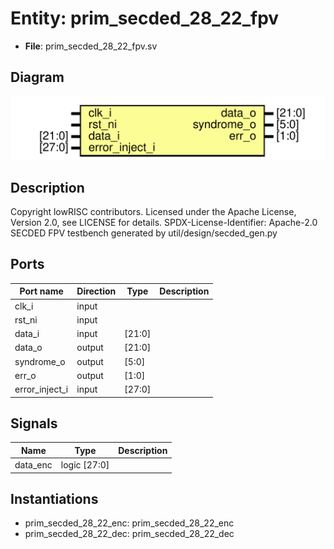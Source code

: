 # Entity: prim_secded_28_22_fpv

- **File**: prim_secded_28_22_fpv.sv
## Diagram

![Diagram](prim_secded_28_22_fpv.svg "Diagram")
## Description

Copyright lowRISC contributors.
 Licensed under the Apache License, Version 2.0, see LICENSE for details.
 SPDX-License-Identifier: Apache-2.0
 SECDED FPV testbench generated by util/design/secded_gen.py
 
## Ports

| Port name      | Direction | Type   | Description |
| -------------- | --------- | ------ | ----------- |
| clk_i          | input     |        |             |
| rst_ni         | input     |        |             |
| data_i         | input     | [21:0] |             |
| data_o         | output    | [21:0] |             |
| syndrome_o     | output    | [5:0]  |             |
| err_o          | output    | [1:0]  |             |
| error_inject_i | input     | [27:0] |             |
## Signals

| Name     | Type         | Description |
| -------- | ------------ | ----------- |
| data_enc | logic [27:0] |             |
## Instantiations

- prim_secded_28_22_enc: prim_secded_28_22_enc
- prim_secded_28_22_dec: prim_secded_28_22_dec
